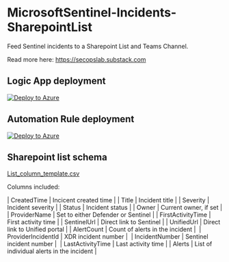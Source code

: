 # MicrosoftSentinel-Incidents-SharepointList

Feed Sentinel incidents to a Sharepoint List and Teams Channel.

Read more here: https://secopslab.substack.com

## Logic App deployment

[![Deploy to Azure](https://aka.ms/deploytoazurebutton)](https://portal.azure.com/#create/Microsoft.Template/uri/https%3A%2F%2Fraw.githubusercontent.com%2Fmikoiv%2FMicrosoftSentinel-Incidents-SharepointList%2Fmain%2Fazuredeploy.json)

## Automation Rule deployment

[![Deploy to Azure](https://aka.ms/deploytoazurebutton)](https://portal.azure.com/#create/Microsoft.Template/uri/https%3A%2F%2Fraw.githubusercontent.com%2Fmikoiv%2FMicrosoftSentinel-Incidents-SharepointList%2Fmain%2FSentinel_automation_rules.json)

## Sharepoint list schema

[List_column_template.csv](https://github.com/mikoiv/MicrosoftSentinel-Incidents-SharepointList/blob/main/List_column_template.csv)

Columns included: 

| CreatedTime | Incicent created time |
| Title | Incident title |
| Severity | Incident severity |
| Status | Incident status |
| Owner | Current owner, if set |
| ProviderName | Set to either Defender or Sentinel |
| FirstActivityTime | First activity time |
| SentinelUrl | Direct link to Sentinel | 
| UnifiedUrl | Direct link to Unified portal |
| AlertCount | Count of alerts in the incident | 
| ProviderIncidentId | XDR incident number | 
| IncidentNumber | Sentinel incident number | 
| LastActivityTime | Last activity time |
| Alerts | List of individual alerts in the incident | 
